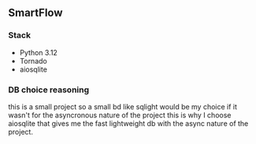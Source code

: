 ## SmartFlow

### Stack
- Python 3.12
- Tornado
- aiosqlite

### DB choice reasoning
this is a small project so a small bd like sqlight would be my choice if it wasn't for the asyncronous nature of the project this is why I choose aiosqlite that gives me the fast lightweight db with the async nature of the project.
